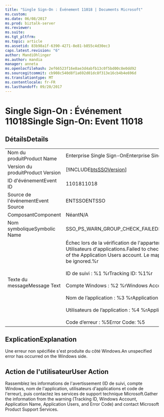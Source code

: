 ```yaml
---
title: "Single Sign-On : Événement 11018 | Documents Microsoft"
ms.custom: 
ms.date: 06/08/2017
ms.prod: biztalk-server
ms.reviewer: 
ms.suite: 
ms.tgt_pltfrm: 
ms.topic: article
ms.assetid: 83b98a1f-6390-4271-8e81-b855c4d30ec3
caps.latest.revision: "6"
author: MandiOhlinger
ms.author: mandia
manager: anneta
ms.openlocfilehash: 2ef66523f16e8ae3d4abfb13c0f5bd00c8e0dd92
ms.sourcegitcommit: cb908c540d8f1a692d01dc8f313e16cb4b4e696d
ms.translationtype: MT
ms.contentlocale: fr-FR
ms.lasthandoff: 09/20/2017
---
```

# <a name="single-sign-on-event-11018"></a><span data-ttu-id="d6e76-102">Single Sign-On : Événement 11018</span><span class="sxs-lookup"><span data-stu-id="d6e76-102">Single Sign-On: Event 11018</span></span>
## <a name="details"></a><span data-ttu-id="d6e76-103">Détails</span><span class="sxs-lookup"><span data-stu-id="d6e76-103">Details</span></span>  
  
|||  
|-|-|  
|<span data-ttu-id="d6e76-104">Nom du produit</span><span class="sxs-lookup"><span data-stu-id="d6e76-104">Product Name</span></span>|<span data-ttu-id="d6e76-105">Enterprise Single Sign-On</span><span class="sxs-lookup"><span data-stu-id="d6e76-105">Enterprise Single Sign-On</span></span>|  
|<span data-ttu-id="d6e76-106">Version du produit</span><span class="sxs-lookup"><span data-stu-id="d6e76-106">Product Version</span></span>|[!INCLUDE[btsSSOVersion](../includes/btsssoversion-md.md)]|  
|<span data-ttu-id="d6e76-107">ID d'événement</span><span class="sxs-lookup"><span data-stu-id="d6e76-107">Event ID</span></span>|<span data-ttu-id="d6e76-108">11018</span><span class="sxs-lookup"><span data-stu-id="d6e76-108">11018</span></span>|  
|<span data-ttu-id="d6e76-109">Source de l'événement</span><span class="sxs-lookup"><span data-stu-id="d6e76-109">Event Source</span></span>|<span data-ttu-id="d6e76-110">ENTSSO</span><span class="sxs-lookup"><span data-stu-id="d6e76-110">ENTSSO</span></span>|  
|<span data-ttu-id="d6e76-111">Composant</span><span class="sxs-lookup"><span data-stu-id="d6e76-111">Component</span></span>|<span data-ttu-id="d6e76-112">Néant</span><span class="sxs-lookup"><span data-stu-id="d6e76-112">N/A</span></span>|  
|<span data-ttu-id="d6e76-113">Nom symbolique</span><span class="sxs-lookup"><span data-stu-id="d6e76-113">Symbolic Name</span></span>|<span data-ttu-id="d6e76-114">SSO_PS_WARN_GROUP_CHECK_FAILED</span><span class="sxs-lookup"><span data-stu-id="d6e76-114">SSO_PS_WARN_GROUP_CHECK_FAILED</span></span>|  
|<span data-ttu-id="d6e76-115">Texte du message</span><span class="sxs-lookup"><span data-stu-id="d6e76-115">Message Text</span></span>|<span data-ttu-id="d6e76-116">Échec lors de la vérification de l'appartenance du mappage au compte Utilisateurs d'applications.</span><span class="sxs-lookup"><span data-stu-id="d6e76-116">Failed to check whether the mapping was a member of the Application Users account.</span></span> <span data-ttu-id="d6e76-117">Le mappage sera ignoré.%r</span><span class="sxs-lookup"><span data-stu-id="d6e76-117">The mapping will be ignored.%r</span></span><br /><br /> <span data-ttu-id="d6e76-118">ID de suivi : %1 %r</span><span class="sxs-lookup"><span data-stu-id="d6e76-118">Tracking ID: %1%r</span></span><br /><br /> <span data-ttu-id="d6e76-119">Compte Windows : %2 %r</span><span class="sxs-lookup"><span data-stu-id="d6e76-119">Windows Account: %2%r</span></span><br /><br /> <span data-ttu-id="d6e76-120">Nom de l’application : %3 %r</span><span class="sxs-lookup"><span data-stu-id="d6e76-120">Application Name: %3%r</span></span><br /><br /> <span data-ttu-id="d6e76-121">Utilisateurs de l’application : %4 %r</span><span class="sxs-lookup"><span data-stu-id="d6e76-121">Application Users: %4%r</span></span><br /><br /> <span data-ttu-id="d6e76-122">Code d’erreur : %5</span><span class="sxs-lookup"><span data-stu-id="d6e76-122">Error Code: %5</span></span>|  
  
## <a name="explanation"></a><span data-ttu-id="d6e76-123">Explication</span><span class="sxs-lookup"><span data-stu-id="d6e76-123">Explanation</span></span>  
 <span data-ttu-id="d6e76-124">Une erreur non spécifiée s'est produite du côté Windows.</span><span class="sxs-lookup"><span data-stu-id="d6e76-124">An unspecified error has occurred on the Windows side.</span></span>  
  
## <a name="user-action"></a><span data-ttu-id="d6e76-125">Action de l'utilisateur</span><span class="sxs-lookup"><span data-stu-id="d6e76-125">User Action</span></span>  
 <span data-ttu-id="d6e76-126">Rassemblez les informations de l'avertissement (ID de suivi, compte Windows, nom de l'application, utilisateurs d'applications et code de l'erreur), puis contactez les services de support technique Microsoft.</span><span class="sxs-lookup"><span data-stu-id="d6e76-126">Gather the information from the warning (Tracking ID, Windows Account, Application Name, Application Users, and Error Code) and contact Microsoft Product Support Services.</span></span>